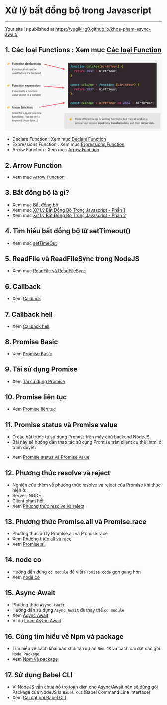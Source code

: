 # Xử lý bất đồng bộ trong Javascript

---

Your site is published at https://yugiking0.github.io/khoa-pham-async-await/

<!-- ![Sync](./image/001.png 'Đồng bộ') -->

## 1. Các loại Functions : Xem mục [Các loại Function](./asset/01/functions.md)

![Các loại Functions](./asset/01/image/001.png 'Các loại Functions')

- Declare Function : Xem mục [Declare Function](./asset/01/declare.md)
- Expressions Function : Xem mục [Expressions Function](./asset/01/expressions.md)
- Arrow Function : Xem mục [Arrow Function](./asset/01/arrow.md)

## 2. Arrow Function

- Xem mục [Arrow Function](./asset/02/arrow-function.md)

## 3. Bất đồng bộ là gì?

- Xem mục [Bất đồng bộ](./asset/03/sync-async.md)
- Xem mục [Xử Lý Bất Đồng Bộ Trong Javascript - Phần 1](./asset/03/phan1.md)
- Xem mục [Xử Lý Bất Đồng Bộ Trong Javascript - Phần 2](./asset/03/phan2.md)

## 4. Tìm hiểu bất đồng bộ từ setTimeout()

- Xem mục [setTimeOut](./asset/04/set-time-out.md)

## 5. ReadFile và ReadFileSync trong NodeJS

- Xem mục [ReadFile và ReadFileSync](./asset/05/readfilesync.md)

## 6. Callback

- Xem [Callback](./asset/06/index.md)

## 7. Callback hell

- Xem [Callback hell](./asset/07/index.md)

## 8. Promise Basic

- Xem [Promise Basic](./asset/08/index.md)

## 9. Tái sử dụng Promise

- Xem [Tái sử dụng Promise](./asset/09/index.md)

## 10. Promise liên tục

- Xem [Promise liên tục](./asset/10/index.md)

## 11. Promise status và Promise value

- Ở các bài trước ta sử dụng Promise trên máy chủ backend NodeJS.
- Bài này sẽ hướng dẫn thao tác sử dụng Promise trên client cụ thể .html ở trình duyệt.
<!-- ![Sync](./image/001.png 'Đồng bộ') -->
- Xem [Promise status và Promise value](./asset/11/index.md)

## 12. Phương thức resolve và reject

- Nghiên cứu thêm về phương thức resolve và reject của Promise khi thực hiện ở:
- Server: NODE
- Client phản hồi.
- Xem [Phương thức resolve và reject](./asset/12/index.md)

## 13. Phương thức Promise.all và Promise.race

- Phương thức xử lý Promise.all và Promise.race
- Xem [Phương thức all và race](./asset/13/index.md)
- Xem [Promise.all](./asset/13/pr-all.md)

## 14. node co

- Hướng dẫn dùng `co module` để viết `Promise code` gọn gàng hơn
- Xem [node co](./asset/14/index.md)

## 15. Async Await

- Phương thức `Async Await`
- Hướng dẫn sử dụng `Async Await` để thay thế `co module`
- Xem [Async Await](./asset/15/index.md)
- Ví dụ [Load Async Await](./asset/15/vidu.md)

## 16. Cùng tìm hiểu về Npm và package

<!-- ![Sync](./image/001.png 'Đồng bộ') -->

- Tìm hiểu về cách khai báo khởi tạo dự án `NodeJS` và cách cài đặt các gói `Node Package`
- Xem [Npm và package](./asset/16/index.md)

## 17. Sử dụng Babel CLI

- Vì NodeJS vẫn chưa hỗ trợ toàn diện cho Async/Await nên sẽ dùng gói Package của NodeJS là `Babel CLI` (Babel Command Line Interface)
- Xem [Cài đặt gói Babel CLI](./asset/17/index.md)

